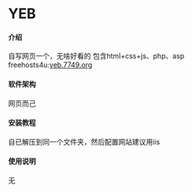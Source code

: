 
# YEB 
#### 介绍

自写网页一个，无啥好看的 
包含html+css+js、php、asp
freehosts4u:<a href="http://yeb.7749.org">yeb.7749.org</a>

#### 软件架构

网页而己 

#### 安装教程 

自已解压到同一个文件夹，然后配置网站建议用iis 

#### 使用说明 

无